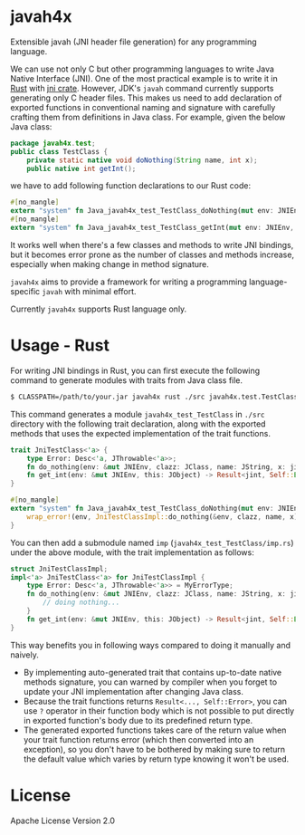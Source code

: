 javah4x
=======

Extensible javah (JNI header file generation) for any programming language.

We can use not only C but other programming languages to write Java Native Interface (JNI).
One of the most practical example is to write it in [Rust](https://www.rust-lang.org/) with [jni crate](https://github.com/jni-rs/jni-rs).
However, JDK's `javah` command currently supports generating only C header files. This makes us need to add declaration of exported functions in conventional naming and signature with carefully crafting them from definitions in Java class.
For example, given the below Java class:

```java
package javah4x.test;
public class TestClass {
    private static native void doNothing(String name, int x);
    public native int getInt();
```

we have to add following function declarations to our Rust code:

```rust
#[no_mangle]
extern "system" fn Java_javah4x_test_TestClass_doNothing(mut env: JNIEnv, clazz: JClass, name: JString, x: jint) { ... }
#[no_mangle]
extern "system" fn Java_javah4x_test_TestClass_getInt(mut env: JNIEnv, this: JObject) -> jint { ... }
```

It works well when there's a few classes and methods to write JNI bindings, but it becomes error prone as the number of classes and methods increase, especially when making change in method signature.

`javah4x` aims to provide a framework for writing a programming language-specific `javah` with minimal effort.

Currently `javah4x` supports Rust language only.

# Usage - Rust

For writing JNI bindings in Rust, you can first execute the following command to generate modules with traits from Java class file.

```sh
$ CLASSPATH=/path/to/your.jar javah4x rust ./src javah4x.test.TestClass
```

This command generates a module `javah4x_test_TestClass` in `./src` directory with the following trait declaration, along with the exported methods that uses the expected implementation of the trait functions.

```rust
trait JniTestClass<'a> {
    type Error: Desc<'a, JThrowable<'a>>;
    fn do_nothing(env: &mut JNIEnv, clazz: JClass, name: JString, x: jint) -> Result<(), Self::Error>;
    fn get_int(env: &mut JNIEnv, this: JObject) -> Result<jint, Self::Error>;
}

#[no_mangle]
extern "system" fn Java_javah4x_test_TestClass_doNothing(mut env: JNIEnv, clazz: JClass, name: JString, x: jint) {
    wrap_error!(env, JniTestClassImpl::do_nothing(&env, clazz, name, x), Default::default())
}
```

You can then add a submodule named `imp` (`javah4x_test_TestClass/imp.rs`) under the above module, with the trait implementation as follows:

```rust
struct JniTestClassImpl;
impl<'a> JniTestClass<'a> for JniTestClassImpl {
    type Error: Desc<'a, JThrowable<'a>> = MyErrorType;
    fn do_nothing(env: &mut JNIEnv, clazz: JClass, name: JString, x: jint) -> Result<(), Self::Error> {
        // doing nothing...
    }
    fn get_int(env: &mut JNIEnv, this: JObject) -> Result<jint, Self::Error> { ... }
}
```

This way benefits you in following ways compared to doing it manually and naively.

* By implementing auto-generated trait that contains up-to-date native methods signature, you can warned by compiler when you forget to update your JNI implementation after changing Java class.
* Because the trait functions returns `Result<..., Self::Error>`, you can use `?` operator in their function body which is not possible to put directly in exported function's body due to its predefined return type.
* The generated exported functions takes care of the return value when your trait function returns error (which then converted into an exception), so you don't have to be bothered by making sure to return the default value which varies by return type knowing it won't be used.


# License

Apache License Version 2.0
